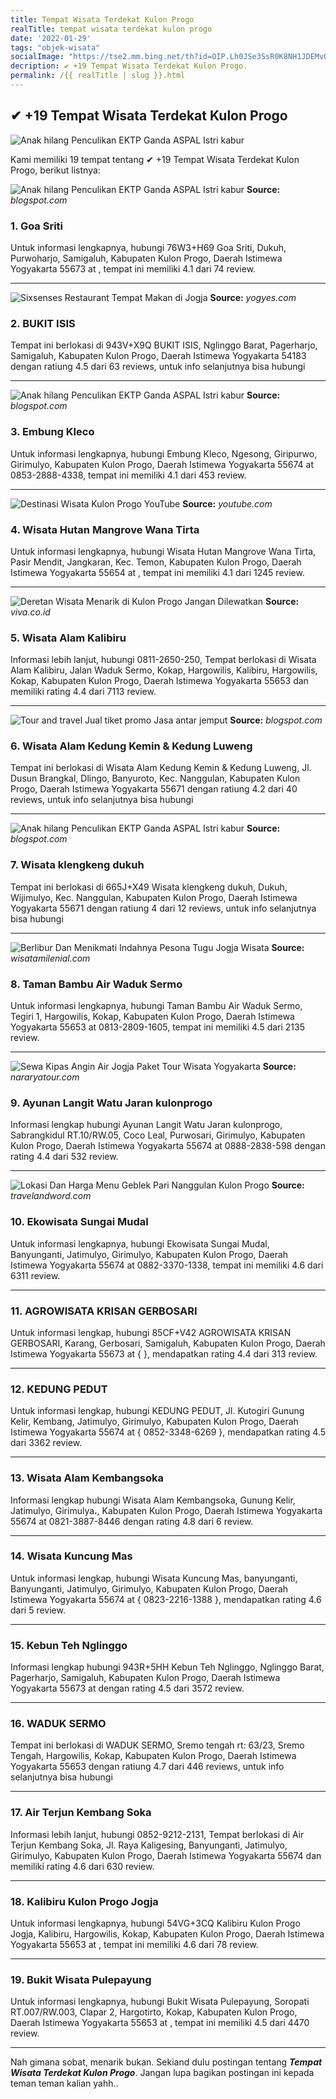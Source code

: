 ```yaml
---
title: Tempat Wisata Terdekat Kulon Progo
realTitle: tempat wisata terdekat kulon progo
date: '2022-01-29'
tags: "objek-wisata"
socialImage: "https://tse2.mm.bing.net/th?id=OIP.Lh0JSe3SsR0K8NH1JDEMvQHaF5&amp;pid=15.1"
decription: ✔ +19 Tempat Wisata Terdekat Kulon Progo.
permalink: /{{ realTitle | slug }}.html
---
```


## ✔ +19 Tempat Wisata Terdekat Kulon Progo

![Anak hilang Penculikan EKTP Ganda  ASPAL Istri kabur ](https://1.bp.blogspot.com/-Ntbar-7Gfxo/V_pXoqxJ5TI/AAAAAAAAAMA/xPlq_roWRvQ5smp1VKy0IIQzWrQmqitIQCLcB/s1600/A%2Bpolisi%2Bnana%2B99202.jpg)



Kami memiliki 19 tempat tentang ✔ +19 Tempat Wisata Terdekat Kulon Progo, berikut listnya:



![Anak hilang Penculikan EKTP Ganda  ASPAL Istri kabur ](https://tse3.mm.bing.net/th?id=OIP.3pCTDnlRpNUZTR_GzcAzpAHaFT&amp;pid=15.1)
**Source:** _blogspot.com_


### 1. Goa Sriti



Untuk informasi lengkapnya, hubungi 76W3+H69 Goa Sriti, Dukuh, Purwoharjo, Samigaluh, Kabupaten Kulon Progo, Daerah Istimewa Yogyakarta 55673 at , tempat ini memiliki 4.1 dari 74 review.

---


![Sixsenses Restaurant Tempat Makan di Jogja](https://tse1.mm.bing.net/th?id=OIP._rLHyo85I1MA3BECNSaYxQHaE5&amp;pid=15.1)
**Source:** _yogyes.com_


### 2. BUKIT ISIS



Tempat ini berlokasi di 943V+X9Q BUKIT ISIS, Nglinggo Barat, Pagerharjo, Samigaluh, Kabupaten Kulon Progo, Daerah Istimewa Yogyakarta 54183 dengan ratiung 4.5 dari 63 reviews, untuk info selanjutnya bisa hubungi 

---


![Anak hilang Penculikan EKTP Ganda  ASPAL Istri kabur ](https://tse4.mm.bing.net/th?id=OIP.F3CgKeX3RQTk0EM0w4XYpgHaD4&amp;pid=15.1)
**Source:** _blogspot.com_


### 3. Embung Kleco



Untuk informasi lengkapnya, hubungi Embung Kleco, Ngesong, Giripurwo, Girimulyo, Kabupaten Kulon Progo, Daerah Istimewa Yogyakarta 55674 at 0853-2888-4338, tempat ini memiliki 4.1 dari 453 review.

---


![Destinasi Wisata Kulon Progo  YouTube](https://tse1.mm.bing.net/th?id=OIP.WQyFk98YM6XFrL-PW3zpKwHaEK&amp;pid=15.1)
**Source:** _youtube.com_


### 4. Wisata Hutan Mangrove Wana Tirta



Untuk informasi lengkapnya, hubungi Wisata Hutan Mangrove Wana Tirta, Pasir Mendit, Jangkaran, Kec. Temon, Kabupaten Kulon Progo, Daerah Istimewa Yogyakarta 55654 at , tempat ini memiliki 4.1 dari 1245 review.

---


![Deretan Wisata Menarik di Kulon Progo Jangan Dilewatkan](https://tse2.mm.bing.net/th?id=OIP.4Rr8LAICIsknau23t0r4RwHaEK&amp;pid=15.1)
**Source:** _viva.co.id_


### 5. Wisata Alam Kalibiru



Informasi lebih lanjut, hubungi 0811-2650-250, Tempat berlokasi di Wisata Alam Kalibiru, Jalan Waduk Sermo, Kokap, Hargowilis, Kalibiru, Hargowilis, Kokap, Kabupaten Kulon Progo, Daerah Istimewa Yogyakarta 55653 dan memiliki rating 4.4 dari 7113 review.

---


![Tour and travel Jual tiket promo Jasa antar jemput ](https://tse4.mm.bing.net/th?id=OIP.wtldJi2__1wEhjt5txBpdAHaEe&amp;pid=15.1)
**Source:** _blogspot.com_


### 6. Wisata Alam Kedung Kemin &amp; Kedung Luweng



Tempat ini berlokasi di Wisata Alam Kedung Kemin &amp; Kedung Luweng, Jl. Dusun Brangkal, Dlingo, Banyuroto, Kec. Nanggulan, Kabupaten Kulon Progo, Daerah Istimewa Yogyakarta 55671 dengan ratiung 4.2 dari 40 reviews, untuk info selanjutnya bisa hubungi 

---


![Anak hilang Penculikan EKTP Ganda  ASPAL Istri kabur ](https://tse2.mm.bing.net/th?id=OIP.Lv1O8ov2nL_C9DgKFht1TQEUEs&amp;pid=15.1)
**Source:** _blogspot.com_


### 7. Wisata klengkeng dukuh



Tempat ini berlokasi di 665J+X49 Wisata klengkeng dukuh, Dukuh, Wijimulyo, Kec. Nanggulan, Kabupaten Kulon Progo, Daerah Istimewa Yogyakarta 55671 dengan ratiung 4 dari 12 reviews, untuk info selanjutnya bisa hubungi 

---


![Berlibur Dan Menikmati Indahnya Pesona Tugu Jogja  Wisata ](https://tse1.mm.bing.net/th?id=OIP.PbS3iduJiwqsGHT45wuXNgHaFw&amp;pid=15.1)
**Source:** _wisatamilenial.com_


### 8. Taman Bambu Air Waduk Sermo



Untuk informasi lengkapnya, hubungi Taman Bambu Air Waduk Sermo, Tegiri 1, Hargowilis, Kokap, Kabupaten Kulon Progo, Daerah Istimewa Yogyakarta 55653 at 0813-2809-1605, tempat ini memiliki 4.5 dari 2135 review.

---


![Sewa Kipas Angin Air Jogja  Paket Tour Wisata Yogyakarta](https://tse2.mm.bing.net/th?id=OIP.z4j18Dnq76kFJM3L-TgREQHaJ4&amp;pid=15.1)
**Source:** _nararyatour.com_


### 9. Ayunan Langit Watu Jaran kulonprogo



Informasi lengkap hubungi Ayunan Langit Watu Jaran kulonprogo, Sabrangkidul RT.10/RW.05, Coco Leal, Purwosari, Girimulyo, Kabupaten Kulon Progo, Daerah Istimewa Yogyakarta 55674 at 0888-2838-598 dengan rating 4.4 dari 532 review.

---


![Lokasi Dan Harga Menu Geblek Pari Nanggulan Kulon Progo ](https://tse1.mm.bing.net/th?id=OIP.O1dakFvkTX1i49iyLgW-PgHaE7&amp;pid=15.1)
**Source:** _travelandword.com_


### 10. Ekowisata Sungai Mudal



Untuk informasi lengkapnya, hubungi Ekowisata Sungai Mudal, Banyunganti, Jatimulyo, Girimulyo, Kabupaten Kulon Progo, Daerah Istimewa Yogyakarta 55674 at 0882-3370-1338, tempat ini memiliki 4.6 dari 6311 review.

---


### 11. AGROWISATA KRISAN GERBOSARI



Untuk informasi lengkap, hubungi 85CF+V42 AGROWISATA KRISAN GERBOSARI, Karang, Gerbosari, Samigaluh, Kabupaten Kulon Progo, Daerah Istimewa Yogyakarta 55673 at {  }, mendapatkan rating 4.4 dari 313 review.

---


### 12. KEDUNG PEDUT



Untuk informasi lengkap, hubungi KEDUNG PEDUT, Jl. Kutogiri Gunung Kelir, Kembang, Jatimulyo, Girimulyo, Kabupaten Kulon Progo, Daerah Istimewa Yogyakarta 55674 at { 0852-3348-6269 }, mendapatkan rating 4.5 dari 3362 review.

---


### 13. Wisata Alam Kembangsoka



Informasi lengkap hubungi Wisata Alam Kembangsoka, Gunung Kelir, Jatimulyo, Girimulya،, Kabupaten Kulon Progo, Daerah Istimewa Yogyakarta 55674 at 0821-3887-8446 dengan rating 4.8 dari 6 review.

---


### 14. Wisata Kuncung Mas



Untuk informasi lengkap, hubungi Wisata Kuncung Mas, banyunganti, Banyunganti, Jatimulyo, Girimulyo, Kabupaten Kulon Progo, Daerah Istimewa Yogyakarta 55674 at { 0823-2216-1388 }, mendapatkan rating 4.6 dari 5 review.

---


### 15. Kebun Teh Nglinggo



Informasi lengkap hubungi 943R+5HH Kebun Teh Nglinggo, Nglinggo Barat, Pagerharjo, Samigaluh, Kabupaten Kulon Progo, Daerah Istimewa Yogyakarta 55673 at  dengan rating 4.5 dari 3572 review.

---


### 16. WADUK SERMO



Tempat ini berlokasi di WADUK SERMO, Sremo tengah rt: 63/23, Sremo Tengah, Hargowilis, Kokap, Kabupaten Kulon Progo, Daerah Istimewa Yogyakarta 55653 dengan ratiung 4.7 dari 446 reviews, untuk info selanjutnya bisa hubungi 

---


### 17. Air Terjun Kembang Soka



Informasi lebih lanjut, hubungi 0852-9212-2131, Tempat berlokasi di Air Terjun Kembang Soka, Jl. Raya Kaligesing, Banyunganti, Jatimulyo, Girimulyo, Kabupaten Kulon Progo, Daerah Istimewa Yogyakarta 55674 dan memiliki rating 4.6 dari 630 review.

---


### 18. Kalibiru Kulon Progo Jogja



Untuk informasi lengkapnya, hubungi 54VG+3CQ Kalibiru Kulon Progo Jogja, Kalibiru, Hargowilis, Kokap, Kabupaten Kulon Progo, Daerah Istimewa Yogyakarta 55653 at , tempat ini memiliki 4.6 dari 78 review.

---


### 19. Bukit Wisata Pulepayung



Untuk informasi lengkapnya, hubungi Bukit Wisata Pulepayung, Soropati RT.007/RW.003, Clapar 2, Hargotirto, Kokap, Kabupaten Kulon Progo, Daerah Istimewa Yogyakarta 55653 at , tempat ini memiliki 4.5 dari 4470 review.

---









Nah gimana sobat, menarik bukan. Sekiand dulu postingan tentang ***Tempat Wisata Terdekat Kulon Progo***. Jangan lupa bagikan postingan ini kepada teman teman kalian yahh..
